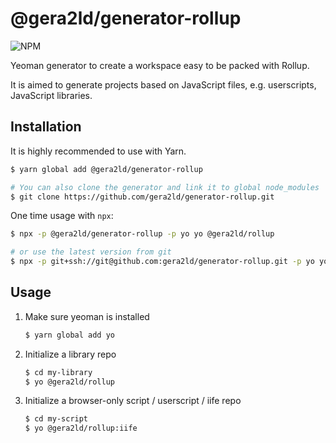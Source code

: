 @gera2ld/generator-rollup
===

![NPM](https://img.shields.io/npm/v/@gera2ld/generator-rollup.svg)

Yeoman generator to create a workspace easy to be packed with Rollup.

It is aimed to generate projects based on JavaScript files, e.g. userscripts, JavaScript libraries.

Installation
---
It is highly recommended to use with Yarn.

``` sh
$ yarn global add @gera2ld/generator-rollup

# You can also clone the generator and link it to global node_modules
$ git clone https://github.com/gera2ld/generator-rollup.git
```

One time usage with `npx`:

```sh
$ npx -p @gera2ld/generator-rollup -p yo yo @gera2ld/rollup

# or use the latest version from git
$ npx -p git+ssh://git@github.com:gera2ld/generator-rollup.git -p yo yo @gera2ld/rollup
```

Usage
---

1. Make sure yeoman is installed

   ``` sh
   $ yarn global add yo
   ```

2. Initialize a library repo

   ```sh
   $ cd my-library
   $ yo @gera2ld/rollup
   ```

3. Initialize a browser-only script / userscript / iife repo

   ```sh
   $ cd my-script
   $ yo @gera2ld/rollup:iife
   ```
